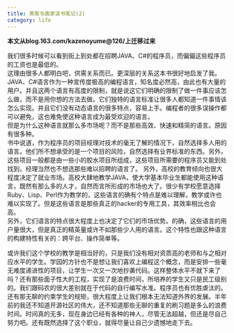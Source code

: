 ```yaml
---
title: 黑客与画家读书笔记(2)
category: life
---
```


**本文从blog.163.com/kazenoyume@126/上迁移过来**

我们很多时候可以看到街上到处都在招聘JAVA、C#的程序员，而偏偏这些程序员的工资也是最低的。  
这理由很多人都明白吧，供需关系而已。更深层的关系这本书很好地启发了我。  
JAVA、C#语言作为一种宣传度极高的编程语言，知名度必然高，由此也有大量的用户。并且这两个语言有高度的限制，就是说这它们明确的限制了做一件事应该怎么做，而不是用你想的方法去做。它们独特的语言标准让很多人都知道一件事情该怎么实现。并且它们没有动态语言的很多特点，容易上手。编程者的很多误操作都可以避免，这也难免使这种语言成为最受欢迎的语言。  
但是为什么这种语言就那么多市场呢？而不是那些高效、快速和精简的语言。原因有很多种。  
书中说道，作为程序员的项目经理对技术的毫无了解的情况下，自然选择多人用的语言。他们所不想承受的是一个项目的风险，自然选择有业界标准的东西。另外，这些项目一般都是由一些小的胶水项目所组成，这些项目所需要的程序员又能到处找到。经理当然也不想选那些难以招聘的语言了。
另外，高校的教育倾向也很大程度决定了就业市场。高校大肆地教学JAVA，使大学基本毕业生都能使用这种语言，既然有那么多的人才，自然而言所形成的市场也大了。很少有学校愿意选择Ruby、Lisp、Perl作为教学的，这些语言的确有个特点是难以理解，教学或许也难以实现了。但是这些语言是那些真正的hacker的专用工具，其效率相比也会高。  
另外，它们语言的特点很大程度上也决定了它们的市场优势。的确，这些语言的用户量很大，但是真正的精英量或许不如那些少人用的语言。这个特性也跟这种语言的构建特性有关的：跨平台、操作简单等。  

或许我们这个学校的教学是相当好的，只是我们没有相对资质高的老师和与之相对应水平的学生。学园的方针也不是想让我们喜欢上编程这个概念，而是安排一些毫无难度递进性的项目，让学生一次又一次地抄袭代码。这样整体水平不就下来了吗？还有那些面子性大的工程，实现了是浪费时间，所培养的学生又只是民工级别的。我们跟码农的很大差别就在于代码的自行编写水准。程序员也有优胜虐汰的。  
还有那无聊的约束学生的规矩，很大程度上让我们根本无法知道外界的发展。半年前的我还不知道开源社区的伟大，还不知道那些无聊的重复的刷习题是多么的浪费时间。时间真的无多，现在身边已经有各种的神人，尽管无法超越，但还是尽自己努力吧。还有既然选择了这个职业，就得尽量让自己少遗憾地走下去。
